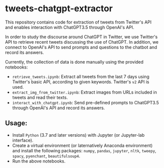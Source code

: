 # tweets-chatgpt-extractor
This repository contains code for extraction of tweets from Twitter's API and enables interaction with ChatGPT3.5 through OpenAI's API.

In order to study the discourse around ChatGPT in Twitter, we use Twitter's API to retrieve recent tweets discussing the use of ChatGPT.
In addition, we connect to OpenAI's API to send prompts and questions to the chatbot and record its answers.

Currently, the collection of data is done manually using the provided notebooks:
- ```retrieve_tweets.ipynb```: Extract all tweets from the last 7 days using Twitter's basic API, according to given keywords. Twitter's ```v2``` API is used.
- ```extract_img_from_twitter.ipynb```: Extract images from URLs included in tweets and read their texts.
- ```interact_with_chatgpt.ipynb```: Send pre-defined prompts to ChatGPT3.5 through OpenAI's API and record its answers.

## Usage:
- Install ```Python```  (3.7 and later versions) with Jupyter (or Jupyter-lab interface).
- Create a virtual environment (or laternatively Anaconda environment) and install the following packages: ```numpy```, ```pandas```, ```jupyter```, ```nltk```, ```tweepy```, ```spacy```, ```pyenchant```, ```beautifulsoup4```.
- Run the above notebooks.

